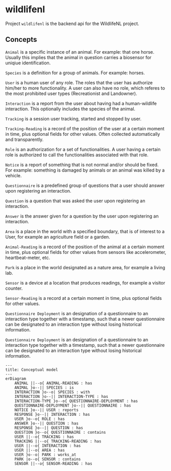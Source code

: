 # wildlifenl

Project `wildlifenl` is the backend api for the WildlifeNL project.

## Concepts

`Animal` is a specific instance of an animal. For example: that one horse. Usually this implies that the animal in question carries a biosensor for uniqiue identification.

`Species` is a definition for a group of animals. For example: horses.

`User` is a human user of any role. The roles that the user has authorize him/her to more functionality. A user can also have no role, which referes to the most prohibited user types (Recreationist and Landowner).

`Interaction` is a report from the user about having had a human-wildlife interaction. This optionally includes the species of the animal.

`Tracking` is a session user tracking, started and stopped by user.

`Tracking-Reading` is a record of the position of the user at a certain moment in time, plus optional fields for other values. Often collected automatically and transparently.

`Role` is an authorization for a set of functionalities. A user having a certain role is authorized to call the functionalities associated with that role.

`Notice` is a report of something that is not normal and/or should be fixed. For example: something is damaged by animals or an animal was killed by a vehicle.

`Questionnaire` is a predefined group of questions that a user should answer upon registering an interaction.

`Question` is a question that was asked the user upon registering an interaction.

`Answer` is the answer given for a question by the user upon registering an interaction.

`Area` is a place in the world with a specified boundary, that is of interest to a User, for example an agriculture field or a garden.

`Animal-Reading` is a record of the position of the animal at a certain moment in time, plus optional fields for other values from sensors like accelerometer, heartbeat-meter, etc.

`Park` is a place in the world designated as a nature area, for example a living lab.

`Sensor` is a device at a location that produces readings, for example a visitor counter.

`Sensor-Reading` is a record at a certain moment in time, plus optional fields for other values.

`Questionnaire Deployment` is an designation of a questionnaire to an interaction type together with a timestamp, such that a newer questionnaire can be designated to an interaction type without losing historical information.

`Questionnaire Deployment` is an designation of a questionnaire to an interaction type together with a timestamp, such that a newer questionnaire can be designated to an interaction type without losing historical information.

```mermaid
---
title: Conceptual model
---
erDiagram 
    ANIMAL ||--o{ ANIMAL-READING : has
    ANIMAL }o--|| SPECIES : is
    INTERACTION }o--o| SPECIES : with
    INTERACTION }o--|| INTERACTION-TYPE : has
    INTERACTION-TYPE }o--o{ QUESTIONNAIRE-DEPLOYMENT : has
    QUESTIONNAIRE-DEPLOYMENT }o--|| QUESTIONNAIRE : has
    NOTICE }o--|| USER : reports
    RESPONSE }o--|| INTERACTION : has
    USER }o--o{ ROLE : has
    ANSWER }o--|| QUESTION : has
    RESPONSE }o--|| QUESTION : has
    QUESTION }o--o{ QUESTIONNAIRE : contains 
    USER ||--o{ TRACKING : has
    TRACKING ||--o{ TRACKING-READING : has
    USER ||--o{ INTERACTION : has
    USER ||--o{ AREA : has
    USER }o--o| PARK : works_at
    PARK |o--o{ SENSOR : contains
    SENSOR ||--o{ SENSOR-READING : has
```

